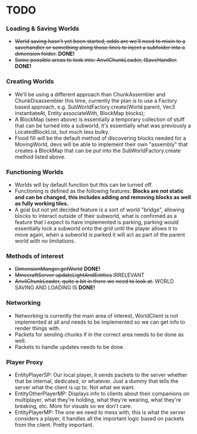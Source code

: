 # TODO

### Loading & Saving Worlds
- ~~World saving hasn't yet been started, odds are we'll need to mixin to a savehandler or something along those lines to inject a subfolder into a dimension folder.~~ **DONE!**
- ~~Some possible areas to look into: AnvilChunkLoader, ISaveHandler.~~ **DONE!**

### Creating Worlds
- We'll be using a different approach than ChunkAssembler and ChunkDisassembler this time, currently the plan is to use a Factory based approach, e.g. SubWorldFactory.create(World parent, Vec3 instantiateAt, Entity associateWith, BlockMap blocks);
- A BlockMap (seen above) is essentially a temporary collection of stuff that can be turned into a subworld, it's essentially what was previously a LocatedBlockList, but much less bulky.
- Flood fill will be the default method of discovering blocks needed for a MovingWorld, devs will be able to implement their own "assembly" that creates a BlockMap that can be put into the SubWorldFactory.create method listed above.

### Functioning Worlds
- Worlds will by default function but this can be turned off.
- Functioning is defined as the following features: **Blocks are not static and can be changed, this includes adding and removing blocks as well as fully working tiles.**
- A goal but not yet decided feature is a sort of world "bridge", allowing blocks to interact outside of their subworld, what is confirmed as a feature that I expect to have implemented is parking, parking would essentially lock a subworld onto the grid until the player allows it to move again, when a subworld is parked it will act as part of the parent world with no limitations.

### Methods of interest
- ~~DimensionManger.getWorld~~ **DONE!**
- ~~MinecraftServer updateLightAndEntities~~ IRRELEVANT
- ~~AnvilChunkLoader, quite a bit in there we need to look at.~~ WORLD SAVING AND LOADING IS **DONE!**

### Networking
- Networking is currently the main area of interest, WorldClient is not implemented at all and needs to be implemented so we can get info to render things with.
- Packets for sending chunks if in the correct area needs to be done as well.
- Packets to handle updates needs to be done.

### Player Proxy
- EntityPlayerSP: Our local player, it sends packets to the server whether that be internal, dedicated, or whatever. Just a dummy that tells the server what the client is up to. Not what we want.
- EntityOtherPlayerMP: Displays info to clients about their companions on multiplayer, what they're holding, what they're wearing, what they're breaking, etc. More for visuals so we don't care.
- EntityPlayerMP: The one we need to mess with, this is what the server considers a player, it handles all the important logic based on packets from the client. Pretty important.